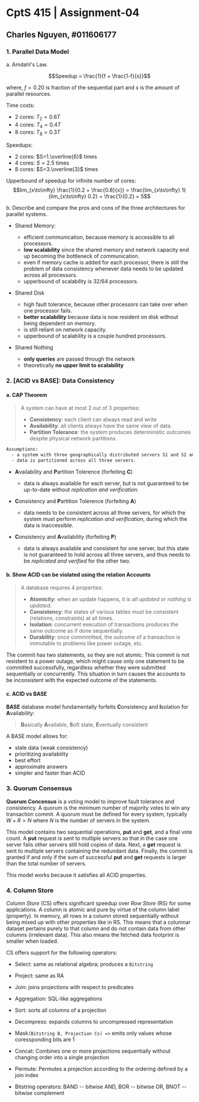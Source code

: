# CptS 415 | Assignment-04

## Charles Nguyen, #011606177

### **1. Parallel Data Model**

a. Amdahl's Law.

$$Speedup = \frac{1}{f + \frac{1-f}{s}}$$

where, $f=0.20$ is fraction of the sequential part and $s$ is the amount of parallel resources.

Time costs:
- 2 cores: $T_2=0.6T$
- 4 cores: $T_4=0.4T$
- 8 cores: $T_8=0.3T$

Speedups:
- 2 cores: $S=1.\overline{6}$ times
- 4 cores: $S=2.5$ times
- 8 cores: $S=3.\overline{3}$ times

Upperbound of speedup for infinite number of cores:
$$lim_{x\to\infty} \frac{1}{0.2 + \frac{0.8}{x}} = \frac{lim_{x\to\infty} 1}{lim_{x\to\infty} 0.2} = \frac{1}{0.2} = 5$$

b. Describe and compare the pros and cons of the three architectures for parallel systems.

- Shared Memory:
  - efficient communication, because memory is accessible to all processors.
  - **low scalability** since the shared memory and network capacity end up becoming the bottleneck of communication.
  - even if memory cache is added for each processor, there is still the problem of data consistency whenever data needs to be updated across all processors.
  - upperbound of scalability is 32/64 processors.

- Shared Disk
  - high fault tolerance, because other processors can take over when one processor fails.
  - **better scalability** because data is now resident on disk without being dependent on memory.
  - is still reliant on network capacity.
  - upperbound of scalability is a couple hundred processors.

- Shared Nothing
  - **only queries** are passed through the network
  - theoretically **no upper limit to scalability**

<div style="page-break-after: always"></div>

### **2. [ACID vs BASE]: Data Consistency**

#### a. CAP Theorem

> A system can have at most 2 out of 3 properties:
> - **Consistency**: each client can always read and write
> - **Availability**: all clients always have the same view of data.
> - **Partition Tolerance**: the system produces deterministic outcomes despite physical network partitions.

```txt
Assumptions:
  - a system with three geographically distributed servers S1 and S2 and S3.
  - data is partitioned across all three servers.
```
  
- **A**vailability and **P**artition Tolerence (forfeiting **C**)

  - data is always available for each server, but is not guaranteed to be up-to-date without *replication and verification*.

- **C**onsistency and **P**artition Tolerence (forfeiting **A**)

  - data needs to be consistent across all three servers, for which the system must perform *replication and verification*, during which the data is inaccessible.

- **C**onsistency and **A**vailability (forfeiting **P**)

  - data is always available and consistent for one server, but this state is not guaranteed to hold across all three servers, and thus needs to be *replicated and verified* for the other two.

<div style="page-break-after: always"></div>

#### b. Show ACID can be violated using the relation Accounts

> A database requires 4 properties:
> - **Atomicity**: when an update happens, it is *all updated or nothing is updated*.
> - **Consistency**: the states of various tables must be consistent (relations, constraints) at all times.
> - **Isolation**: concurrent execution of transactions produces the same outcome as if done sequentially.
> - **Durability**: once commmitted, the outcome of a transaction is immutable to problems like power outage, etc.

The commit has two statements, so they are not atomic. This commit is not resistent to a power outage, which might cause only one statement to be committed successfully, regardless whether they were submitted sequentially or concurrently.  This situation in turn causes the accounts to be inconsistent with the expected outcome of the statements.

#### c. ACID vs BASE

**BASE** database model fundamentally forfeits **C**onsistency and **I**solation for **A**vailability:

> **B**asically **A**vailable,
> **S**oft state,
> **E**ventually consistent

A BASE model allows for:

- stale data (weak consistency)
- prioritizing availability
- best effort
- approximate answers
- simpler and faster than ACID

<div style="page-break-after: always"></div>

### **3. Quorum Consensus**

**Quorum Concensus** is a voting model to improve fault tolerance and consistency. A quorum is the minimum number of majority votes to win any transaction commit. A quorum must be defined for every system, typically $W + R > N$ where $N$ is the number of servers in the system.

This model contains two sequential operations, **put** and **get**, and a final vote count. A **put** request is sent to multiple servers so that in the case one server fails other servers still hold copies of data. Next, a **get** request is sent to multiple servers containing the redundant data. Finally, the commit is granted if and only if the sum of successful **put** and **get** requests is larger than the total number of servers. 

This model works because it satisfies all ACID properties.

<div style="page-break-after: always"></div>

### **4. Column Store**

*Column Store* (CS) offers significant speedup over *Row Store* (RS) for some applications.  A column is atomic and pure by virtue of the column label (property). In memory, all rows in a column stored sequentially without being mixed up with other properties like in RS. This means that a columnar dataset pertains purely to that column and do not contain data from other columns (irrelevant data). This also means the fetched data footprint is smaller when loaded.

CS offers support for the following operators:
- Select: same as relational algebra; produces a `Bitstring`
- Project: same as RA
- Join: joins projections with respect to predicates

- Aggregation: SQL-like aggregations
- Sort: sorts all columns of a projection
- Decompress: expands columns to uncompressed representation
- Mask`(Bitstring B, Projection Cs) =>` emits only values whose coressponding bits are 1
- Concat: Combines one or more projections sequentially without changing order into a single projection
- Permute: Permutes a projection according to the ordering defined by a join index
- Bitstring operators: BAND -- bitwise AND, BOR -- bitwise OR, BNOT -- bitwise complement
